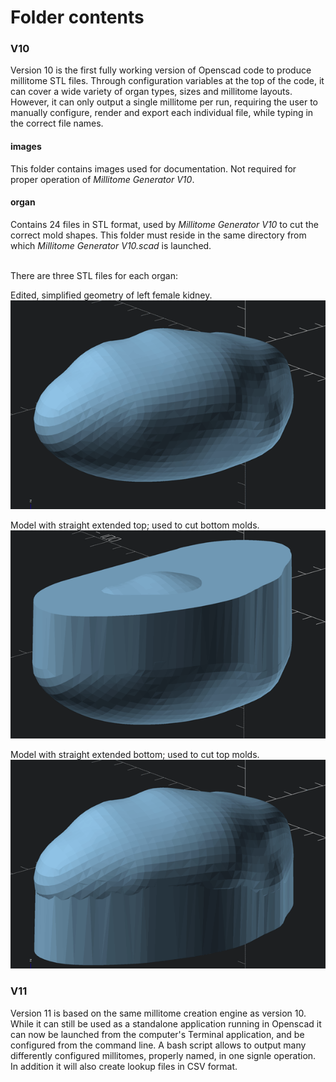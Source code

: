 # Folder contents

<h3>V10</h3>

Version 10 is the first fully working version of Openscad code to produce millitome STL files. Through configuration variables at the top of the code, it can cover a wide variety of organ types, sizes and millitome layouts. However, it can only output a single millitome per run, requiring the user to manually configure, render and export each individual file, while typing in the correct file names.

<h4>images</h4>
This folder contains images used for documentation. Not required for proper operation of <em>Millitome Generator V10</em>.

<h4>organ</h4>
Contains 24 files in STL format, used by <em>Millitome Generator V10</em> to cut the correct mold shapes. This folder must reside in the same directory from which <em>Millitome Generator V10.scad </em> is launched.<br><br>

There are three STL files for each organ:

Edited, simplified geometry of left female kidney.
![f_0_kidney_l.png!](V10/images/f_0_kidney_l.png "f_0_kidney_l.png")

Model with straight extended top; used to cut bottom molds.
![_bf_0_kidney_l.png!](V10/images/_bf_0_kidney_l.png "_bf_0_kidney_l.png")

Model with straight extended bottom; used to cut top molds.
![_tf_0_kidney_l.png!](V10/images/_tf_0_kidney_l.png "_tf_0_kidney_l.png")

<h3>V11</h3>

Version 11 is based on the same millitome creation engine as version 10. While it can still be used as a standalone application running in Openscad it can now be launched from the computer's Terminal application, and be configured from the command line. A bash script allows to output many differently configured millitomes, properly named, in one signle operation. In addition it will also create lookup files in CSV format. 
